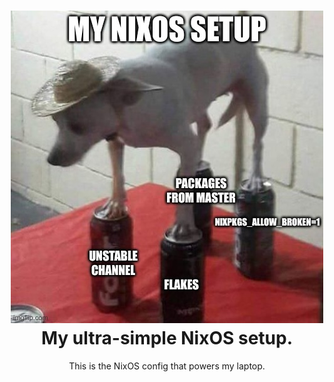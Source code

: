 <h1 align="center">
  <img src="https://raw.githubusercontent.com/0fie/trash/main/my-nixos-setup.png"  />
  <br>
  My ultra-simple NixOS setup.
</h1>

<p align="center">
  This is the NixOS config that powers my laptop.<br/>
</p>
